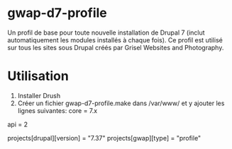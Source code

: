 # gwap-d7-profile
Un profil de base pour toute nouvelle installation de Drupal 7 (inclut automatiquement les modules installés à chaque fois). Ce profil est utilisé sur tous les sites sous Drupal créés par Grisel Websites and Photography.

# Utilisation
1. Installer Drush 
2. Créer un fichier gwap-d7-profile.make dans /var/www/ et y ajouter les lignes suivantes:
core = 7.x

api = 2

projects[drupal][version] = "7.37"
projects[gwap][type] = "profile"
